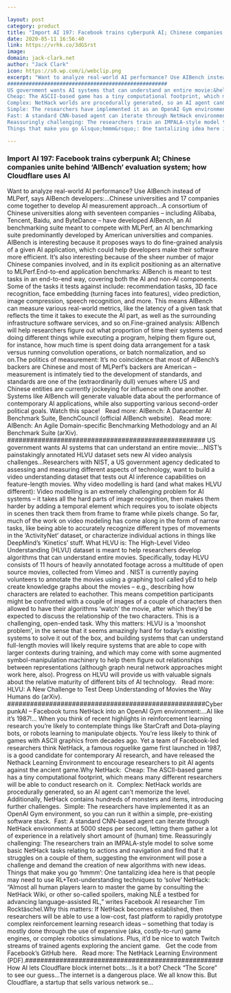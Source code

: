 ```yaml
---

layout: post
category: product
title: "Import AI 197: Facebook trains cyberpunk AI; Chinese companies unite behind ‘AIBench’ evaluation system; how Cloudflare uses AI"
date: 2020-05-11 16:56:40
link: https://vrhk.co/3dGSrst
image: 
domain: jack-clark.net
author: "Jack Clark"
icon: https://s0.wp.com/i/webclip.png
excerpt: "Want to analyze real-world AI performance? Use AIBench instead of MLPerf, says AIBench developers:&hellip;Chinese universities and 17 companies come together to develop AI measurement approach&hellip;A consortium of Chinese universities along with seventeen companies &ndash; including Alibaba, Tencent, Baidu, and ByteDance &ndash; have developed AIBench, an AI benchmarking suite meant to compete with MLPerf, an AI benchmarking suite predominantly developed by American universities and companies. AIBench is interesting because it proposes ways to do fine-grained analysis of a given AI application, which could help developers make their software more efficient. It&rsquo;s also interesting because of the sheer number of major Chinese companies involved, and in its explicit positioning as an alternative to MLPerf.End-to-end application benchmarks: AIBench is meant to test tasks in an end-to-end way, covering both the AI and non-AI components. Some of the tasks it tests against include: recommendation tasks, 3D face recognition, face embedding (turning faces into features), video prediction, image compression, speech recognition, and more. This means AIBench can measure various real-world metrics, like the latency of a given task that reflects the time it takes to execute the AI part, as well as the surrounding infrastructure software services, and so on.Fine-grained analysis: AIBench will help researchers figure out what proportion of time their systems spend doing different things while executing a program, helping them figure out, for instance, how much time is spent doing data arrangement for a task versus running convolution operations, or batch normalization, and so on.The politics of measurement: It&rsquo;s no coincidence that most of AIBench&rsquo;s backers are Chinese and most of MLPerf&rsquo;s backers are American &ndash; measurement is intimately tied to the development of standards, and standards are one of the (extraordinarily dull) venues where US and Chinese entities are currently jockeying for influence with one another. Systems like AIBench will generate valuable data about the performance of contemporary AI applications, while also supporting various second-order political goals. Watch this space! &nbsp; Read more: AIBench: A Datacenter AI Benchmark Suite, BenchCouncil (official AIBench website). &nbsp; Read more: AIBench: An Agile Domain-specific Benchmarking Methodology and an AI Benchmark Suite (arXiv).
####################################################
US government wants AI systems that can understand an entire movie:&hellip;NIST&rsquo;s painstakingly annotated HLVU dataset sets new AI video analysis challenges&hellip;Researchers with NIST, a US government agency dedicated to assessing and measuring different aspects of technology, want to build a video understanding dataset that tests out AI inference capabilities on feature-length movies. Why video modelling is hard (and what makes HLVU different): Video modelling is an extremely challenging problem for AI systems &ndash; it takes all the hard parts of image recognition, then makes them harder by adding a temporal element which requires you to isolate objects in scenes then track them from frame to frame while pixels change. So far, much of the work on video modeling has come along in the form of narrow tasks, like being able to accurately recognize different types of movements in the &lsquo;ActivityNet&rsquo; dataset, or characterize individual actions in things like DeepMind&rsquo;s &lsquo;Kinetics&rsquo; stuff. What HLVU is: The High-Level Video Understanding (HLVU) dataset is meant to help researchers develop algorithms that can understand entire movies. Specifically, today HLVU consists of 11 hours of heavily annotated footage across a multitude of open source movies, collected from Vimeo and . NIST is currently paying volunteers to annotate the movies using a graphing tool called yEd to help create knowledge graphs about the movies &ndash; e.g., describing how characters are related to eachother. This means competition participants might be confronted with a couple of images of a couple of characters then allowed to have their algorithms &lsquo;watch&rsquo; the movie, after which they&rsquo;d be expected to discuss the relationship of the two characters. This is a challenging, open-ended task. Why this matters: HLVU is a &lsquo;moonshot problem&rsquo;, in the sense that it seems amazingly hard for today&rsquo;s existing systems to solve it out of the box, and building systems that can understand full-length movies will likely require systems that are able to cope with larger contexts during training, and which may come with some augmented symbol-manipulation machinery to help them figure out relationships between representations (although graph neural network approaches might work here, also). Progress on HLVU will provide us with valuable signals about the relative maturity of different bits of AI technology. &nbsp; Read more: HLVU: A New Challenge to Test Deep Understanding of Movies the Way Humans do (arXiv). ####################################################CyberpunkAI &ndash; Facebook turns NetHack into an OpenAI Gym environment:&hellip;AI like it&rsquo;s 1987!&hellip; When you think of recent highlights in reinforcement learning research you&rsquo;re likely to contemplate things like StarCraft and Dota-playing bots, or robots learning to manipulate objects. You&rsquo;re less likely to think of games with ASCII graphics from decades ago. Yet a team of Facebook-led researchers think NetHack, a famous roguelike game first launched in 1987, is a good candidate for contemporary AI research, and have released the Nethack Learning Environment to encourage researchers to pit AI agents against the ancient game.Why NetHack:&nbsp;
Cheap: The ASCII-based game has a tiny computational footprint, which means many different researchers will be able to conduct research on it.&nbsp;
Complex: NetHack worlds are procedurally generated, so an AI agent can&rsquo;t memorize the level. Additionally, NetHack contains hundreds of monsters and items, introducing further challenges.&nbsp;
Simple: The researchers have implemented it as an OpenAI Gym environment, so you can run it within a simple, pre-existing software stack.&nbsp;
Fast: A standard CNN-based agent can iterate through NetHack environments at 5000 steps per second, letting them gather a lot of experience in a relatively short amount of (human) time.
Reassuringly challenging: The researchers train an IMPALA-style model to solve some basic NetHack tasks relating to actions and navigation and find that it struggles on a couple of them, suggesting the environment will pose a challenge and demand the creation of new algorithms with new ideas.&nbsp;
Things that make you go &lsquo;hmmm&rsquo;: One tantalizing idea here is that people may need to use RL+Text-understanding techniques to &lsquo;solve&rsquo; NetHack: &ldquo;Almost all human players learn to master the game by consulting the NetHack Wiki, or other so-called spoilers, making NLE a testbed for advancing language-assisted RL,&rdquo; writes Facebook AI researcher Tim Rockt&auml;schel.Why this matters: If NetHack becomes established, then researchers will be able to use a low-cost, fast platform to rapidly prototype complex reinforcement learning research ideas &ndash; something that today is mostly done through the use of expensive (aka, costly-to-run) game engines, or complex robotics simulations. Plus, it&rsquo;d be nice to watch Twitch streams of trained agents exploring the ancient game.  &nbsp; Get the code from Facebook&rsquo;s GitHub here. &nbsp; Read more: The NetHack Learning Environment (PDF).####################################################How AI lets Cloudflare block internet bots:&hellip;Is it a bot? Check &ldquo;The Score&rdquo; to see our guess&hellip;The internet is a dangerous place. We all know this. But Cloudflare, a startup that sells various network se…"

---
```


### Import AI 197: Facebook trains cyberpunk AI; Chinese companies unite behind ‘AIBench’ evaluation system; how Cloudflare uses AI

Want to analyze real-world AI performance? Use AIBench instead of MLPerf, says AIBench developers:&hellip;Chinese universities and 17 companies come together to develop AI measurement approach&hellip;A consortium of Chinese universities along with seventeen companies &ndash; including Alibaba, Tencent, Baidu, and ByteDance &ndash; have developed AIBench, an AI benchmarking suite meant to compete with MLPerf, an AI benchmarking suite predominantly developed by American universities and companies. AIBench is interesting because it proposes ways to do fine-grained analysis of a given AI application, which could help developers make their software more efficient. It&rsquo;s also interesting because of the sheer number of major Chinese companies involved, and in its explicit positioning as an alternative to MLPerf.End-to-end application benchmarks: AIBench is meant to test tasks in an end-to-end way, covering both the AI and non-AI components. Some of the tasks it tests against include: recommendation tasks, 3D face recognition, face embedding (turning faces into features), video prediction, image compression, speech recognition, and more. This means AIBench can measure various real-world metrics, like the latency of a given task that reflects the time it takes to execute the AI part, as well as the surrounding infrastructure software services, and so on.Fine-grained analysis: AIBench will help researchers figure out what proportion of time their systems spend doing different things while executing a program, helping them figure out, for instance, how much time is spent doing data arrangement for a task versus running convolution operations, or batch normalization, and so on.The politics of measurement: It&rsquo;s no coincidence that most of AIBench&rsquo;s backers are Chinese and most of MLPerf&rsquo;s backers are American &ndash; measurement is intimately tied to the development of standards, and standards are one of the (extraordinarily dull) venues where US and Chinese entities are currently jockeying for influence with one another. Systems like AIBench will generate valuable data about the performance of contemporary AI applications, while also supporting various second-order political goals. Watch this space! &nbsp; Read more: AIBench: A Datacenter AI Benchmark Suite, BenchCouncil (official AIBench website). &nbsp; Read more: AIBench: An Agile Domain-specific Benchmarking Methodology and an AI Benchmark Suite (arXiv).
####################################################
US government wants AI systems that can understand an entire movie:&hellip;NIST&rsquo;s painstakingly annotated HLVU dataset sets new AI video analysis challenges&hellip;Researchers with NIST, a US government agency dedicated to assessing and measuring different aspects of technology, want to build a video understanding dataset that tests out AI inference capabilities on feature-length movies. Why video modelling is hard (and what makes HLVU different): Video modelling is an extremely challenging problem for AI systems &ndash; it takes all the hard parts of image recognition, then makes them harder by adding a temporal element which requires you to isolate objects in scenes then track them from frame to frame while pixels change. So far, much of the work on video modeling has come along in the form of narrow tasks, like being able to accurately recognize different types of movements in the &lsquo;ActivityNet&rsquo; dataset, or characterize individual actions in things like DeepMind&rsquo;s &lsquo;Kinetics&rsquo; stuff. What HLVU is: The High-Level Video Understanding (HLVU) dataset is meant to help researchers develop algorithms that can understand entire movies. Specifically, today HLVU consists of 11 hours of heavily annotated footage across a multitude of open source movies, collected from Vimeo and . NIST is currently paying volunteers to annotate the movies using a graphing tool called yEd to help create knowledge graphs about the movies &ndash; e.g., describing how characters are related to eachother. This means competition participants might be confronted with a couple of images of a couple of characters then allowed to have their algorithms &lsquo;watch&rsquo; the movie, after which they&rsquo;d be expected to discuss the relationship of the two characters. This is a challenging, open-ended task. Why this matters: HLVU is a &lsquo;moonshot problem&rsquo;, in the sense that it seems amazingly hard for today&rsquo;s existing systems to solve it out of the box, and building systems that can understand full-length movies will likely require systems that are able to cope with larger contexts during training, and which may come with some augmented symbol-manipulation machinery to help them figure out relationships between representations (although graph neural network approaches might work here, also). Progress on HLVU will provide us with valuable signals about the relative maturity of different bits of AI technology. &nbsp; Read more: HLVU: A New Challenge to Test Deep Understanding of Movies the Way Humans do (arXiv). ####################################################CyberpunkAI &ndash; Facebook turns NetHack into an OpenAI Gym environment:&hellip;AI like it&rsquo;s 1987!&hellip; When you think of recent highlights in reinforcement learning research you&rsquo;re likely to contemplate things like StarCraft and Dota-playing bots, or robots learning to manipulate objects. You&rsquo;re less likely to think of games with ASCII graphics from decades ago. Yet a team of Facebook-led researchers think NetHack, a famous roguelike game first launched in 1987, is a good candidate for contemporary AI research, and have released the Nethack Learning Environment to encourage researchers to pit AI agents against the ancient game.Why NetHack:&nbsp;
Cheap: The ASCII-based game has a tiny computational footprint, which means many different researchers will be able to conduct research on it.&nbsp;
Complex: NetHack worlds are procedurally generated, so an AI agent can&rsquo;t memorize the level. Additionally, NetHack contains hundreds of monsters and items, introducing further challenges.&nbsp;
Simple: The researchers have implemented it as an OpenAI Gym environment, so you can run it within a simple, pre-existing software stack.&nbsp;
Fast: A standard CNN-based agent can iterate through NetHack environments at 5000 steps per second, letting them gather a lot of experience in a relatively short amount of (human) time.
Reassuringly challenging: The researchers train an IMPALA-style model to solve some basic NetHack tasks relating to actions and navigation and find that it struggles on a couple of them, suggesting the environment will pose a challenge and demand the creation of new algorithms with new ideas.&nbsp;
Things that make you go &lsquo;hmmm&rsquo;: One tantalizing idea here is that people may need to use RL+Text-understanding techniques to &lsquo;solve&rsquo; NetHack: &ldquo;Almost all human players learn to master the game by consulting the NetHack Wiki, or other so-called spoilers, making NLE a testbed for advancing language-assisted RL,&rdquo; writes Facebook AI researcher Tim Rockt&auml;schel.Why this matters: If NetHack becomes established, then researchers will be able to use a low-cost, fast platform to rapidly prototype complex reinforcement learning research ideas &ndash; something that today is mostly done through the use of expensive (aka, costly-to-run) game engines, or complex robotics simulations. Plus, it&rsquo;d be nice to watch Twitch streams of trained agents exploring the ancient game.  &nbsp; Get the code from Facebook&rsquo;s GitHub here. &nbsp; Read more: The NetHack Learning Environment (PDF).####################################################How AI lets Cloudflare block internet bots:&hellip;Is it a bot? Check &ldquo;The Score&rdquo; to see our guess&hellip;The internet is a dangerous place. We all know this. But Cloudflare, a startup that sells various network se…
